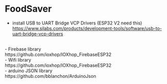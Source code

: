 # FoodSaver

- install USB to UART Bridge VCP Drivers (ESP32 V2 need this) <br />
https://www.silabs.com/products/development-tools/software/usb-to-uart-bridge-vcp-drivers
<br />
- Firebase library <br /> 
https://github.com/ioxhop/IOXhop_FirebaseESP32
<br />
- Wifi library <br /> 
https://github.com/ioxhop/IOXhop_FirebaseESP32
<br />
- arduino JSON library <br />
https://github.com/bblanchon/ArduinoJson
